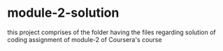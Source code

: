 # module-2-solution
this project comprises of the folder having the files regarding solution of coding assignment of module-2 of Coursera's course
